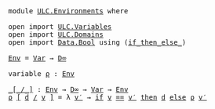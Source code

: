 <pre class="Agda">
<a id="14" class="Keyword">module</a> <a id="21" href="ULC.Environments.html" class="Module">ULC.Environments</a> <a id="38" class="Keyword">where</a>

<a id="45" class="Keyword">open</a> <a id="50" class="Keyword">import</a> <a id="57" href="ULC.Variables.html" class="Module">ULC.Variables</a>
<a id="71" class="Keyword">open</a> <a id="76" class="Keyword">import</a> <a id="83" href="ULC.Domains.html" class="Module">ULC.Domains</a>
<a id="95" class="Keyword">open</a> <a id="100" class="Keyword">import</a> <a id="107" href="Data.Bool.html" class="Module">Data.Bool</a> <a id="117" class="Keyword">using</a> <a id="123" class="Symbol">(</a><a id="124" href="Data.Bool.Base.html#1505" class="Function Operator">if_then_else_</a><a id="137" class="Symbol">)</a>

<a id="Env"></a><a id="140" href="ULC.Environments.html#140" class="Function">Env</a> <a id="144" class="Symbol">=</a> <a id="146" href="ULC.Variables.html#123" class="Datatype">Var</a> <a id="150" class="Symbol">→</a> <a id="152" href="ULC.Domains.html#153" class="Postulate">D∞</a>

<a id="156" class="Keyword">variable</a> <a id="165" href="ULC.Environments.html#165" class="Generalizable">ρ</a> <a id="167" class="Symbol">:</a> <a id="169" href="ULC.Environments.html#140" class="Function">Env</a>

<a id="_[_/_]"></a><a id="174" href="ULC.Environments.html#174" class="Function Operator">_[_/_]</a> <a id="181" class="Symbol">:</a> <a id="183" href="ULC.Environments.html#140" class="Function">Env</a> <a id="187" class="Symbol">→</a> <a id="189" href="ULC.Domains.html#153" class="Postulate">D∞</a> <a id="192" class="Symbol">→</a> <a id="194" href="ULC.Variables.html#123" class="Datatype">Var</a> <a id="198" class="Symbol">→</a> <a id="200" href="ULC.Environments.html#140" class="Function">Env</a>
<a id="204" href="ULC.Environments.html#204" class="Bound">ρ</a> <a id="206" href="ULC.Environments.html#174" class="Function Operator">[</a> <a id="208" href="ULC.Environments.html#208" class="Bound">d</a> <a id="210" href="ULC.Environments.html#174" class="Function Operator">/</a> <a id="212" href="ULC.Environments.html#212" class="Bound">v</a> <a id="214" href="ULC.Environments.html#174" class="Function Operator">]</a> <a id="216" class="Symbol">=</a> <a id="218" class="Symbol">λ</a> <a id="220" href="ULC.Environments.html#220" class="Bound">v′</a> <a id="223" class="Symbol">→</a> <a id="225" href="Data.Bool.Base.html#1505" class="Function Operator">if</a> <a id="228" href="ULC.Environments.html#212" class="Bound">v</a> <a id="230" href="ULC.Variables.html#186" class="Function Operator">==</a> <a id="233" href="ULC.Environments.html#220" class="Bound">v′</a> <a id="236" href="Data.Bool.Base.html#1505" class="Function Operator">then</a> <a id="241" href="ULC.Environments.html#208" class="Bound">d</a> <a id="243" href="Data.Bool.Base.html#1505" class="Function Operator">else</a> <a id="248" href="ULC.Environments.html#204" class="Bound">ρ</a> <a id="250" href="ULC.Environments.html#220" class="Bound">v′</a>
</pre>